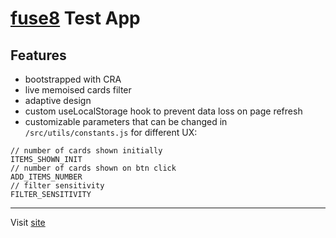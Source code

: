 # [fuse8](https://fuse8.online/) Test App

## Features

- bootstrapped with CRA
- live memoised cards filter
- adaptive design
- custom useLocalStorage hook to prevent data loss on page refresh
- customizable parameters that can be changed in `/src/utils/constants.js` for different UX:

```
// number of cards shown initially
ITEMS_SHOWN_INIT
// number of cards shown on btn click
ADD_ITEMS_NUMBER
// filter sensitivity
FILTER_SENSITIVITY
```
---
Visit [site](https://fuse8.kurkov.online)
